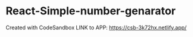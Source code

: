 # React-Simple-number-genarator
Created with CodeSandbox
LINK to APP: https://csb-3k72hx.netlify.app/

